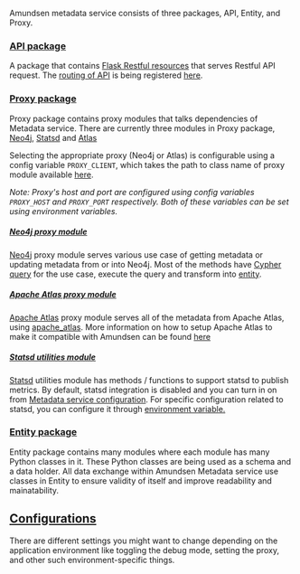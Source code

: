 Amundsen metadata service consists of three packages, API, Entity, and Proxy.

### [API package](./../metadata_service/api "API package")
A package that contains [Flask Restful resources](https://flask-restful.readthedocs.io/en/latest/api.html#flask_restful.Resource "Flask Restful resources") that serves Restful API request.
The [routing of API](https://flask-restful.readthedocs.io/en/latest/quickstart.html#resourceful-routing "routing of API") is being registered [here](./../metadata_service/__init__.py#L67 "here").

### [Proxy package](./../metadata_service/proxy "Proxy package")
Proxy package contains proxy modules that talks dependencies of Metadata service. There are currently three modules in Proxy package, 
[Neo4j](./../metadata_service/proxy/neo4j_proxy.py "Neo4j"), 
[Statsd](./../metadata_service/proxy/statsd_utilities.py "Statsd")
and [Atlas](./../metadata_service/proxy/atlas_proxy.py "Atlas")

Selecting the appropriate proxy (Neo4j or Atlas) is configurable using a config variable `PROXY_CLIENT`, 
which takes the path to class name of proxy module available [here](./../metadata_service/config.py#L11).

_Note: Proxy's host and port are configured using config variables `PROXY_HOST` and `PROXY_PORT` respectively. 
Both of these variables can be set using environment variables._  

##### [Neo4j proxy module](./../metadata_service/proxy/neo4j_proxy.py "Neo4j proxy module")
[Neo4j](https://neo4j.com/docs/ "Neo4j") proxy module serves various use case of getting metadata or updating metadata from or into Neo4j. Most of the methods have [Cypher query](https://neo4j.com/developer/cypher/ "Cypher query") for the use case, execute the query and transform into [entity](./../metadata_service/entity "entity").

##### [Apache Atlas proxy module](./../metadata_service/proxy/atlas_proxy.py "Apache Atlas proxy module")
[Apache Atlas](https://atlas.apache.org/ "Apache Atlas") proxy module serves all of the metadata from Apache Atlas, using [apache_atlas](https://github.com/apache/atlas/tree/master/intg/src/main/python). 
More information on how to setup Apache Atlas to make it compatible with Amundsen can be found [here](proxy/atlas_proxy.md) 

##### [Statsd utilities module](./../metadata_service/proxy/statsd_utilities.py "Statsd utilities module")
[Statsd](https://github.com/etsy/statsd/wiki "Statsd") utilities module has methods / functions to support statsd to publish metrics. By default, statsd integration is disabled and you can turn in on from [Metadata service configuration](./../metadata_service/config.py "Metadata service configuration").
For specific configuration related to statsd, you can configure it through [environment variable.](https://statsd.readthedocs.io/en/latest/configure.html#from-the-environment "environment variable.")

### [Entity package](./../metadata_service/entity "Entity package")
Entity package contains many modules where each module has many Python classes in it. These Python classes are being used as a schema and a data holder. All data exchange within Amundsen Metadata service use classes in Entity to ensure validity of itself and improve readability and mainatability.


## [Configurations](configurations.md)
There are different settings you might want to change depending on the application environment like toggling the debug mode, setting the proxy, and other such environment-specific things.
